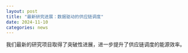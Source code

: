 ```yaml
---
layout: post
title: "最新研究进展：数据驱动的供应链调度"
date: 2024-11-10
categories: news
---
```


我们最新的研究项目取得了突破性进展，进一步提升了供应链调度的能源效率。
